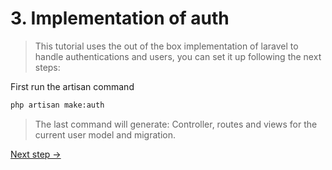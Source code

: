 # 3. Implementation of auth

>This tutorial uses the out of the box implementation of laravel to handle authentications and users, you can set it up following the next steps: 

First run the artisan command
```sh
php artisan make:auth
```

> The last command will generate: Controller, routes and views for the current user model and migration.

[Next step ->](passport.md)